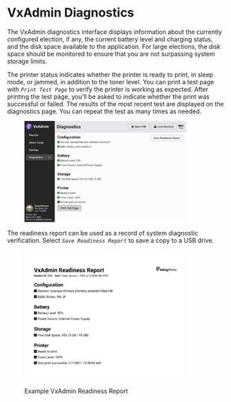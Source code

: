 # VxAdmin Diagnostics

The VxAdmin diagnostics interface displays information about the currently configured election, if any, the current battery level and charging status, and the disk space available to the application. For large elections, the disk space should be monitored to ensure that you are not surpassing system storage limits.&#x20;

The printer status indicates whether the printer is ready to print, in sleep mode, or jammed, in addition to the toner level. You can print a test page with _`Print Test Page`_ to verify the printer is working as expected. After printing the test page, you'll be asked to indicate whether the print was successful or failed. The results of the most recent test are displayed on the diagnostics page. You can repeat the test as many times as needed.

<figure><img src="../.gitbook/assets/diagnostics-screen.png" alt="" width="375"><figcaption></figcaption></figure>

The readiness report can be used as a record of system diagnostic verification.  Select _`Save Readiness Report`_ to save a copy to a USB drive.

<figure><img src="../.gitbook/assets/image (2).png" alt="" width="375"><figcaption><p>Example VxAdmin Readiness Report</p></figcaption></figure>
